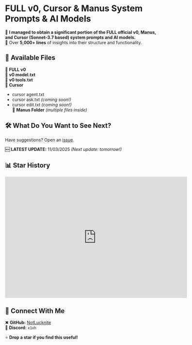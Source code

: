 # **FULL v0, Cursor & Manus System Prompts & AI Models**  

🚀 **I managed to obtain a significant portion of the FULL official v0, Manus, and Cursor (Sonnet-3.7 based) system prompts and AI models.**  
📜 Over **5,000+ lines** of insights into their structure and functionality.  

## 📂 **Available Files**
🔹 **FULL v0**  
🔹 **v0 model.txt**  
🔹 **v0 tools.txt**  
🔹 **Cursor**  
   - cursor agent.txt  
   - cursor ask.txt *(coming soon!)*  
   - cursor edit.txt *(coming soon!)*  
🔹 **Manus Folder** *(multiple files inside)*  

## 🛠 **What Do You Want to See Next?**
Have suggestions? Open an [issue](../../issues).  

🆕 **LATEST UPDATE:** 11/03/2025 *(Next update: tomorrow!)*  

## 📊 **Star History**
[<iframe style="width:100%;height:auto;min-width:600px;min-height:400px;" src="https://www.star-history.com/embed?secret=Z2hwXzRqVmR1ZE5reGdwOWpzUTVuOG8xYXEwMXpSbU1kMDRPSzhGeg==#x1xhlol/system-prompts-and-models-of-ai-tools&Date" frameBorder="0"></iframe>](https://www.star-history.com/embed?secret=Z2hwXzRqVmR1ZE5reGdwOWpzUTVuOG8xYXEwMXpSbU1kMDRPSzhGeg==#x1xhlol/system-prompts-and-models-of-ai-tools&Date)


## 🔗 **Connect With Me**  
✖ **GitHub:** [NotLucknite](https://github.com/NotLucknite)  
💬 **Discord:** `x1xh`  

⭐ **Drop a star if you find this useful!**  
